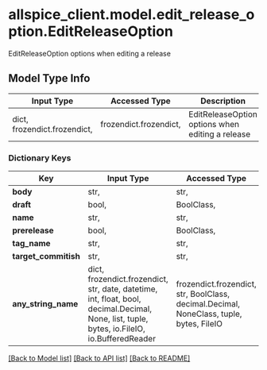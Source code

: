 # allspice_client.model.edit_release_option.EditReleaseOption

EditReleaseOption options when editing a release

## Model Type Info
Input Type | Accessed Type | Description | Notes
------------ | ------------- | ------------- | -------------
dict, frozendict.frozendict,  | frozendict.frozendict,  | EditReleaseOption options when editing a release | 

### Dictionary Keys
Key | Input Type | Accessed Type | Description | Notes
------------ | ------------- | ------------- | ------------- | -------------
**body** | str,  | str,  |  | [optional] 
**draft** | bool,  | BoolClass,  |  | [optional] 
**name** | str,  | str,  |  | [optional] 
**prerelease** | bool,  | BoolClass,  |  | [optional] 
**tag_name** | str,  | str,  |  | [optional] 
**target_commitish** | str,  | str,  |  | [optional] 
**any_string_name** | dict, frozendict.frozendict, str, date, datetime, int, float, bool, decimal.Decimal, None, list, tuple, bytes, io.FileIO, io.BufferedReader | frozendict.frozendict, str, BoolClass, decimal.Decimal, NoneClass, tuple, bytes, FileIO | any string name can be used but the value must be the correct type | [optional]

[[Back to Model list]](../../README.md#documentation-for-models) [[Back to API list]](../../README.md#documentation-for-api-endpoints) [[Back to README]](../../README.md)

